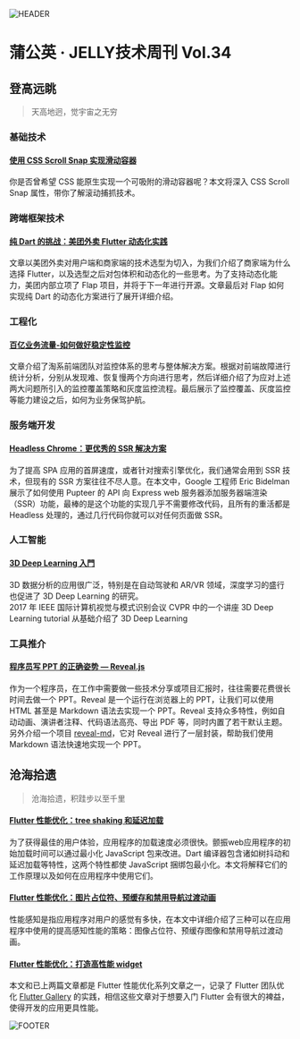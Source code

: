 ![HEADER](http://img30.360buyimg.com/ling/jfs/t1/137095/21/20075/206808/5fd81c32E1edc09ef/6ce412954ce16f5c.jpg)

# 蒲公英 · JELLY技术周刊 Vol.34

## 登高远眺

> 天高地迥，觉宇宙之无穷

### 基础技术

#### [使用 CSS Scroll Snap 实现滑动容器](http://3.cn/100Eepp-V)

你是否曾希望 CSS 能原生实现一个可吸附的滑动容器呢？本文将深入 CSS Scroll Snap 属性，带你了解滚动捕抓技术。

### 跨端框架技术

#### [纯 Dart 的挑战：美团外卖 Flutter 动态化实践](http://3.cn/10-0Eeq98)

文章以美团外卖对用户端和商家端的技术选型为切入，为我们介绍了商家端为什么选择 Flutter，以及选型之后对包体积和动态化的一些思考。为了支持动态化能力，美团内部立项了 Flap 项目，并将于下一年进行开源。文章最后对 Flap 如何实现纯 Dart 的动态化方案进行了展开详细介绍。

### 工程化

#### [百亿业务流量-如何做好稳定性监控](http://3.cn/100-EeqAz)

文章介绍了淘系前端团队对监控体系的思考与整体解决方案。根据对前端故障进行统计分析，分别从发现难、恢复慢两个方向进行思考，然后详细介绍了为应对上述两大问题所引入的监控覆盖策略和灰度监控流程。最后展示了监控覆盖、灰度监控等能力建设之后，如何为业务保驾护航。

### 服务端开发

#### [Headless Chrome：更优秀的 SSR 解决方案](http://3.cn/1-00Eeqmu)

为了提高 SPA 应用的首屏速度，或者针对搜索引擎优化，我们通常会用到 SSR 技术，但现有的 SSR 方案往往不尽人意。在本文中，Google 工程师 Eric Bidelman 展示了如何使用 Pupteer 的 API 向 Express web 服务器添加服务器端渲染（SSR）功能，最棒的是这个功能的实现几乎不需要修改代码，且所有的重活都是 Headless 处理的，通过几行代码你就可以对任何页面做 SSR。

### 人工智能

#### [3D Deep Learning 入門](http://3.cn/10-0EepTY)

3D 数据分析的应用很广泛，特别是在自动驾驶和 AR/VR 领域，深度学习的盛行也促进了 3D Deep Learning 的研究。\
2017 年 IEEE 国际计算机视觉与模式识别会议 CVPR 中的一个讲座 3D Deep Learning tutorial 从基础介绍了 3D Deep Learning

### 工具推介

#### [程序员写 PPT 的正确姿势 — Reveal.js](http://3.cn/-100EeqQv)

作为一个程序员，在工作中需要做一些技术分享或项目汇报时，往往需要花费很长时间去做一个 PPT。Reveal 是一个运行在浏览器上的 PPT，让我们可以使用 HTML 甚至是 Markdown 语法去实现一个 PPT。Reveal 支持众多特性，例如自动动画、演讲者注释、代码语法高亮、导出 PDF 等，同时内置了若干默认主题。另外介绍一个项目 [reveal-md](https://github.com/webpro/reveal-md)，它对 Reveal 进行了一层封装，帮助我们使用 Markdown 语法快速地实现一个 PPT。

## 沧海拾遗

> 沧海拾遗，积跬步以至千里

#### [Flutter 性能优化：tree shaking 和延迟加载](http://3.cn/1-00EeqAA)

为了获得最佳的用户体验，应用程序的加载速度必须很快。颤振web应用程序的初始加载时间可以通过最小化 JavaScript 包来改进。Dart 编译器包含诸如树抖动和延迟加载等特性，这两个特性都使 JavaScript 捆绑包最小化。本文将解释它们的工作原理以及如何在应用程序中使用它们。

#### [Flutter 性能优化：图片占位符、预缓存和禁用导航过渡动画](http://3.cn/-100EepFI)

性能感知是指应用程序对用户的感觉有多快，在本文中详细介绍了三种可以在应用程序中使用的提高感知性能的策略：图像占位符、预缓存图像和禁用导航过渡动画。

#### [Flutter 性能优化：打造高性能 widget](http://3.cn/100E-epFJ)

本文和已上两篇文章都是 Flutter 性能优化系列文章之一，记录了 Flutter 团队优化 [Flutter Gallery](https://gallery.flutter.dev/#/) 的实践，相信这些文章对于想要入门 Flutter 会有很大的裨益，使得开发的应用更具性能。

![FOOTER](https://img20.360buyimg.com/ling/jfs/t1/93326/34/18555/167361/5e946665E13c912ae/9a8405dd8be2dad4.jpg)